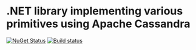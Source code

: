 # .NET library implementing various primitives using Apache Cassandra

[![NuGet Status](https://img.shields.io/nuget/v/SkbKontur.Cassandra.Primitives.svg)](https://www.nuget.org/packages/SkbKontur.Cassandra.Primitives/)
[![Build status](https://ci.appveyor.com/api/projects/status/268kskog70xv400k?svg=true)](https://ci.appveyor.com/project/vostok/cassandra-primitives)
